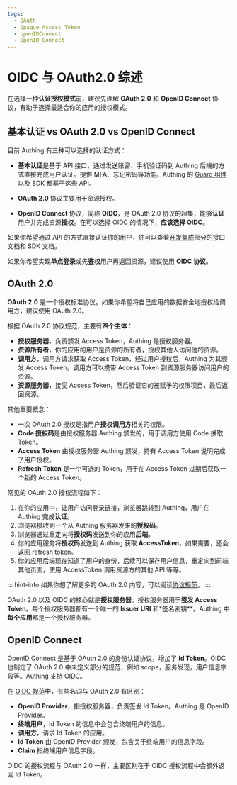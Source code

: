 ```yaml
---
tags:
  - OAuth 
  - Opaque_Access_Token
  - openIDConnect
  - OpenID_Connect
---
```

# OIDC 与 OAuth2.0 综述

<LastUpdated />

在选择一种**认证授权模式**前，建议先理解 **OAuth 2.0** 和 **OpenID Connect** 协议，有助于选择最适合你的应用的授权模式。

## 基本认证 vs OAuth 2.0 vs OpenID Connect

目前 Authing 有三种可以选择的认证方式：

- **基本认证**是基于 API 接口，通过发送账密、手机验证码到 Authing 后端的方式直接完成用户认证。提供 MFA、忘记密码等功能。Authing 的 [Guard 组件](/reference/guard)以及 [SDK](/reference/sdk-for-node) 都基于这些 API。

- **OAuth 2.0** 协议主要用于资源授权。

- **OpenID Connect** 协议，简称 **OIDC**，是 OAuth 2.0 协议的超集，能够**认证**用户并完成资源**授权**。在可以选择 OIDC 的情况下，**应该选择 OIDC**。

如果你希望通过 API 的方式直接认证你的用户，你可以查看[开发集成](/reference/)部分的接口文档和 SDK 文档。

如果你希望实现**单点登录**或先**鉴权**用户再返回资源，建议使用 **OIDC 协议**。

## OAuth 2.0

**OAuth 2.0** 是一个授权标准协议。如果你希望将自己应用的数据安全地授权给调用方，建议使用 OAuth 2.0。

根据 OAuth 2.0 协议规范，主要有**四个主体**：

- **授权服务器**，负责颁发 Access Token，Authing 是授权服务器。
- **资源所有者**，你的应用的用户是资源的所有者，授权其他人访问他的资源。
- **调用方**，调用方请求获取 Access Token，经过用户授权后，Authing 为其颁发 Access Token。调用方可以携带 Access Token 到资源服务器访问用户的资源。
- **资源服务器**，接受 Access Token，然后验证它的被赋予的权限项目，最后返回资源。

其他重要概念：

- 一次 OAuth 2.0 授权是指用户**授权调用方**相关的权限。
- **Code 授权码**是由授权服务器 Authing 颁发的，用于调用方使用 Code 换取 Token。
- **Access Token** 由授权服务器 Authing 颁发，持有 Access Token 说明完成了用户授权。
- **Refresh Token** 是一个可选的 Token，用于在 Access Token 过期后获取一个新的 Access Token。

常见的 OAuth 2.0 授权流程如下：

1. 在你的应用中，让用户访问登录链接，浏览器跳转到 Authing，用户在 Authing 完成**认证**。
2. 浏览器接收到一个从 Authing 服务器发来的**授权码**。
3. 浏览器通过重定向将**授权码**发送到你的应用**后端**。
4. 你的应用服务将**授权码**发送到 Authing 获取 **AccessToken**，如果需要，还会返回 refresh token。
5. 你的应用后端现在知道了用户的身份，后续可以保存用户信息，重定向到前端其他页面，使用 AccessToken 调用资源方的其他 API 等等。

::: hint-info
如果你想了解更多的 OAuth 2.0 内容，可以阅读[协议规范](https://tools.ietf.org/html/rfc6749)。
:::

OAuth 2.0 以及 OIDC 的核心就是**授权服务器**。授权服务器用于**签发 Access Token**。每个授权服务器都有一个唯一的 **Issuer URI** 和*签名密钥**。Authing 中**每个应用**都是一个授权服务器。

## OpenID Connect

OpenID Connect 是基于 OAuth 2.0 的身份认证协议，增加了 **Id Token**。OIDC 也制定了 OAuth 2.0 中未定义部分的规范，例如 scope，服务发现，用户信息字段等。Authing 支持 OIDC。

在 [OIDC 规范](https://openid.net/connect/)中，有些名词与 OAuth 2.0 有区别：

- **OpenID Provider**，指授权服务器，负责签发 Id Token。Authing 是 OpenID Provider。
- **终端用户**，Id Token 的信息中会包含终端用户的信息。
- **调用方**，请求 Id Token 的应用。
- **Id Token** 由 OpenID Provider 颁发，包含关于终端用户的信息字段。
- **Claim** 指终端用户信息字段。

OIDC 的授权流程与 OAuth 2.0 一样，主要区别在于 OIDC 授权流程中会额外返回 Id Token。

